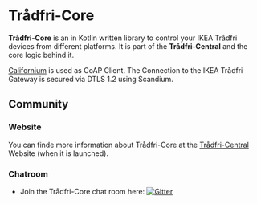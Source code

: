 # Trådfri-Core

**Trådfri-Core** is an in Kotlin written library to control your IKEA Trådfri devices from different platforms. It is part of the **Trådfri-Central** and the core logic behind it.

[Californium](https://www.eclipse.org/californium/) is used as CoAP Client. The Connection to the IKEA Trådfri Gateway is secured via DTLS 1.2 using Scandium.

## Community

### Website

You can finde more information about Trådfri-Core at the [Trådfri-Central](https://www.tradfri-central.de) Website (when it is launched).

### Chatroom

* Join the Trådfri-Core chat room here: [![Gitter](https://badges.gitter.im/Join%20Chat.svg)](https://gitter.im/Tr%C3%A5dfri-Central/core)
